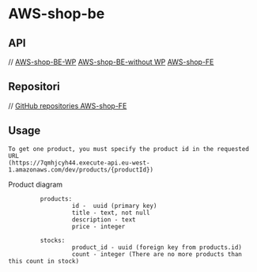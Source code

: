 # AWS-shop-be

## API

//
[AWS-shop-BE-WP](https://07yjzeof27.execute-api.eu-west-1.amazonaws.com/dev/products/)
[AWS-shop-BE-without WP](https://7qmhjcyh44.execute-api.eu-west-1.amazonaws.com/dev/products/)
[AWS-shop-FE](https://d1zdbonze7xn8z.cloudfront.net)

## Repositori

//
[GitHub repositories AWS-shop-FE](https://github.com/battiw/AWS-shop-fe)

## Usage

    To get one product, you must specify the product id in the requested URL
    (https://7qmhjcyh44.execute-api.eu-west-1.amazonaws.com/dev/products/{productId})

Product diagram

             products:
                      id -  uuid (primary key)
                      title - text, not null
                      description - text
                      price - integer

             stocks:
                      product_id - uuid (foreign key from products.id)
                      count - integer (There are no more products than this count in stock)

